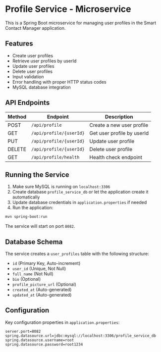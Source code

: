 # Profile Service - Microservice

This is a Spring Boot microservice for managing user profiles in the Smart Contact Manager application.

## Features

- Create user profiles
- Retrieve user profiles by userId
- Update user profiles
- Delete user profiles
- Input validation
- Error handling with proper HTTP status codes
- MySQL database integration

## API Endpoints

| Method | Endpoint | Description |
|--------|----------|-------------|
| POST | `/api/profile` | Create a new user profile |
| GET | `/api/profile/{userId}` | Get user profile by userId |
| PUT | `/api/profile/{userId}` | Update user profile |
| DELETE | `/api/profile/{userId}` | Delete user profile |
| GET | `/api/profile/health` | Health check endpoint |

## Running the Service

1. Make sure MySQL is running on `localhost:3306`
2. Create database `profile_service_db` or let the application create it automatically
3. Update database credentials in `application.properties` if needed
4. Run the application:

```bash
mvn spring-boot:run
```

The service will start on port `8082`.

## Database Schema

The service creates a `user_profiles` table with the following structure:

- `id` (Primary Key, Auto-increment)
- `user_id` (Unique, Not Null)
- `full_name` (Not Null)
- `bio` (Optional)
- `profile_picture_url` (Optional)
- `created_at` (Auto-generated)
- `updated_at` (Auto-generated)

## Configuration

Key configuration properties in `application.properties`:

```properties
server.port=8082
spring.datasource.url=jdbc:mysql://localhost:3306/profile_service_db
spring.datasource.username=root
spring.datasource.password=root1234
```
